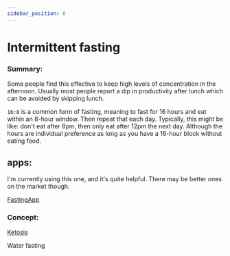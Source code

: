 ```yaml
---
sidebar_position: 6
---
```


# Intermittent fasting

### Summary:

Some people find this effective to keep high levels of concentration in the afternoon.
Usually most people report a dip in productivity after lunch which can be avoided by skipping lunch.

`16:8` is a common form of fasting, meaning to fast for 16 hours and eat within an 8-hour window. 
Then repeat that each day. Typically, this might be like: don't eat after 8pm, then only eat after 12pm the next day.
Although the hours are individual preference as long as you have a 16-hour block without eating food.

## apps:

I'm currently using this one, and it's quite helpful. There may be better ones on the market though.

[FastingApp](https://play.google.com/store/apps/details?id=bodyfast.zero.fastingtracker.weightloss&hl=en_GB&gl=US)


### Concept:

[Ketosis](https://en.wikipedia.org/wiki/Ketosis)

Water fasting


